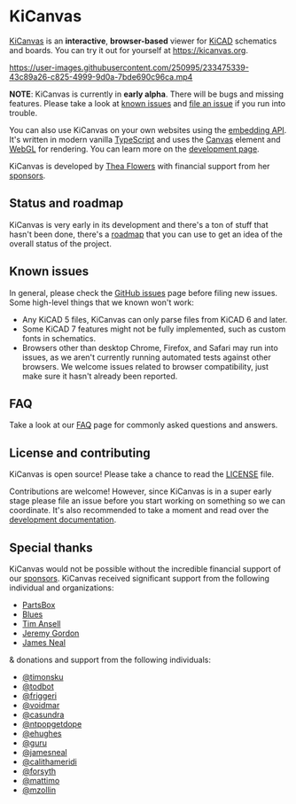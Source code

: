 # KiCanvas

[KiCanvas] is an **interactive**, **browser-based** viewer for [KiCAD] schematics and boards. You can try it out for yourself at https://kicanvas.org.

https://user-images.githubusercontent.com/250995/233475339-43c89a26-c825-4999-9d0a-7bde690c96ca.mp4

**NOTE**: KiCanvas is currently in **early alpha**. There will be bugs and missing features. Please take a look at [known issues](#known-issues) and [file an issue] if you run into trouble.

You can also use KiCanvas on your own websites using the [embedding API]. It's written in modern vanilla [TypeScript] and uses the [Canvas] element and [WebGL] for rendering. You can learn more on the [development page](development.md).

KiCanvas is developed by [Thea Flowers](https://thea.codes) with financial support from her [sponsors].

[KiCanvas]: https://kicanvas.org
[KiCAD]: https://kicad.org
[file an issue]: https://github.com/theacodes/kicanvas/issues/new/choose
[embedding API]: https://kicanvas.org/embedding
[TypeScript]: https://typescript.dev
[Canvas]: https://developer.mozilla.org/en-US/docs/Web/API/Canvas_API
[WebGL]: https://developer.mozilla.org/en-US/docs/Web/API/WebGL_API
[Thea Flowers]: https://thea.codes
[sponsors]: https://github.com/sponsors/theacodes

## Status and roadmap

KiCanvas is very early in its development and there's a ton of stuff that hasn't been done, there's a [roadmap] that you can use to get an idea of the overall status of the project.

[roadmap]: https://kicanvas.org/roadmap

## Known issues

In general, please check the [GitHub issues] page before filing new issues. Some high-level things that we known won't work:

-   Any KiCAD 5 files, KiCanvas can only parse files from KiCAD 6 and later.
-   Some KiCAD 7 features might not be fully implemented, such as custom fonts in schematics.
-   Browsers other than desktop Chrome, Firefox, and Safari may run into issues, as we aren't currently running automated tests against other browsers. We welcome issues related to browser compatibility, just make sure it hasn't already been reported.

[GitHub issues]: https://github.com/theacodes/kicanvas/issues

## FAQ

Take a look at our [FAQ] page for commonly asked questions and answers.

[FAQ]: https://kicanvas.org/faq

## License and contributing

KiCanvas is open source! Please take a chance to read the [LICENSE](LICENSE.md) file.

Contributions are welcome! However, since KiCanvas is in a super early stage please file an issue before you start working on something so we can coordinate. It's also recommended to take a moment and read over the [development documentation].

[development documentation]: https://kicanvas.org/development

## Special thanks

KiCanvas would not be possible without the incredible financial support of our [sponsors]. KiCanvas received significant support from the following individual and organizations:

-   [PartsBox](https://partsbox.com/)
-   [Blues](https://blues.io/)
-   [Tim Ansell](https://github.com/mithro)
-   [Jeremy Gordon](https://github.com/jeremysf)
-   [James Neal](https://github.com/jamesneal)

& donations and support from the following individuals:

-   [@timonsku](https://github.com/timonsku)
-   [@todbot](https://github.com/todbot)
-   [@friggeri](https://github.com/friggeri)
-   [@voidmar](https://github.com/voidmar)
-   [@casundra](https://github.com/casundra)
-   [@ntpopgetdope](https://github.com/ntpopgetdope)
-   [@ehughes](https://github.com/ehughes)
-   [@guru](https://github.com/guru)
-   [@jamesneal](https://github.com/jamesneal)
-   [@calithameridi](https://github.com/calithameridi)
-   [@forsyth](https://github.com/forsyth)
-   [@mattimo](https://github.com/mattimo)
-   [@mzollin](https://github.com/mzollin)

